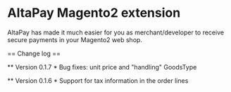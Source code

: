 # AltaPay Magento2 extension

AltaPay has made it much easier for you as merchant/developer to receive secure payments in your Magento2
web shop.


== Change log ==

** Version 0.1.7
    * Bug fixes: unit price and "handling" GoodsType
    
** Version 0.1.6
    * Support for tax information in the order lines

